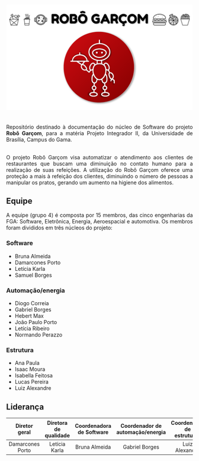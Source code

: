 
<div align="center"><img src="imagens/capa.png" width="820" ></div><br>
<figcaption align='center'>
</figcaption>
<br>

<div align="justify">Repositório destinado à documentação do núcleo de Software do projeto <b>Robô Garçom</b>, para a matéria Projeto Integrador II, da Universidade de Brasília, Campus do Gama.
<br><br>

O projeto Robô Garçom visa automatizar o atendimento aos clientes de restaurantes que buscam uma diminuição no contato humano para a realização de suas refeições. A utilização do Robô Garçom oferece uma proteção a mais à refeição dos clientes, diminuindo o número de pessoas a manipular os pratos, gerando um aumento na higiene dos alimentos.
<br></div>

## Equipe

<div align="justify">A equipe (grupo 4) é composta por 15 membros, das cinco engenharias da FGA: Software, Eletrônica, Energia, Aeroespacial e automotiva. Os membros foram divididos em três núcleos do projeto:<br></div>

### Software

- Bruna Almeida
- Damarcones Porto
- Letícia Karla
- Samuel Borges

### Automação/energia

- Diogo Correia
- Gabriel Borges
- Hebert Max
- João Paulo Porto
- Letícia Ribeiro
- Normando Perazzo

### Estrutura

- Ana Paula
- Isaac Moura
- Isabella Feitosa
- Lucas Pereira
- Luiz Alexandre

## Liderança

|Diretor geral|Diretora de qualidade|Coordenadora de Software|Coordenador de automação/energia|Coordenador de estruturas|
|:-----------:|:--------------------:|:---------------------:|:------------------------------:|:-----------------------:|
|Damarcones Porto|Letícia Karla|Bruna Almeida|Gabriel Borges|Luiz Alexandre|